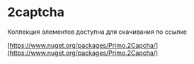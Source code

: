 # 2captcha

Коллекция элементов доступна для скачивания по ссылке

[https://www.nuget.org/packages/Primo.2Capcha/](https://www.nuget.org/packages/Primo.2Capcha/)
